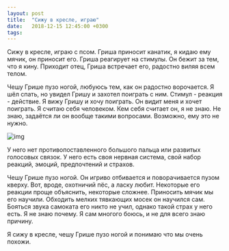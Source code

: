 ```yaml
---
layout: post
title:  "Сижу в кресле, играю"
date:   2018-12-15 12:45:00 +0300
tags:   
---
```


Сижу в кресле, играю с псом. Гриша приносит канатик, я кидаю ему мячик, он приносит его. Гриша реагирует на стимулы. Он бежит за тем, что я кину. Приходит отец, Гриша встречает его, радостно виляя всем телом. 

Чешу Грише пузо ногой, любуюсь тем, как он радостно ворочается. Я шёл спать, но увидел Гришу и захотел поиграть с ним. Стимул - реакция - действие. Я вижу Гришу и хочу поиграть. Он видит меня и хочет поиграть. Я считаю себя человеком. Кем себя считает он, я не знаю. Не знаю, задаётся ли он вообще такими вопросами. Возможно, ему это не нужно. 

![img](https://pp.userapi.com/c840539/v840539868/14888/z20hj4LVOvU.jpg)

<!--excerpt-->

У него нет противопоставленного большого пальца или развитых голосовых связок. У него есть своя нервная система, свой набор реакций, эмоций, предпочтений и страхов. 

Чешу Грише пузо ногой. Он игриво отбивается и поворачивается пузом кверху. Вот, вроде, охотничий пёс, а ласку любит. Некоторые его реакции проще объяснить, некоторые сложнее. Приносить мячик мы его научили. Обходить мелких тявкающих мосек он научился сам. Бояться звука самоката его никто не учил, однако такой страх у него есть. Я не знаю почему. Я сам многого боюсь, и не для всего знаю причину. 

Я сижу в кресле, чешу Грише пузо ногой и понимаю что мы очень похожи.
